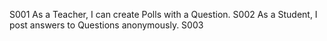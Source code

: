 S001 As a Teacher, I can create Polls with a Question.
S002 As a Student, I post answers to Questions anonymously.
S003 
